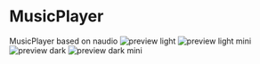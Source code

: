 # MusicPlayer
 MusicPlayer based on naudio
![preview light](https://github.com/ahmadsafi24/MusicPlayer-wpf/blob/master/Shots/light.png?raw=true)
![preview light mini](https://github.com/ahmadsafi24/MusicPlayer-wpf/blob/master/Shots/lightmini.png?raw=true)
![preview dark](https://github.com/ahmadsafi24/MusicPlayer-wpf/blob/master/Shots/dark.png?raw=true)
![preview dark mini](https://github.com/ahmadsafi24/MusicPlayer-wpf/blob/master/Shots/darkmini.png?raw=true)
